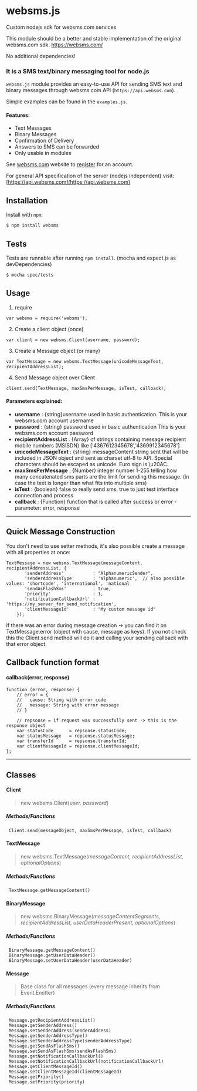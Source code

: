 websms.js
=========
Custom nodejs sdk for websms.com services

This module should be a better and stable implementation of the original websms.com sdk.
https://websms.com/

No additional dependencies!

### It is a SMS text/binary messaging tool for node.js

`websms.js` module provides an easy-to-use API for sending SMS text and binary messages through websms.com API (`https://api.websms.com`).
 
Simple examples can be found in the `examples.js`.

#### Features:

 * Text Messages
 * Binary Messages
 * Confirmation of Delivery
 * Answers to SMS can be forwarded
 * Only usable in modules

See [websms.com](http://websms.com) website to [register](http://business.sms.at/get-started/online-anmeldung) for an account.

For general API specification of the server (nodejs independent) visit: [https://api.websms.com](https://api.websms.com)

Installation
------------

Install with `npm`:

```bash
$ npm install websms
```

Tests
----

Tests are runnable after running `npm install`. (mocha and expect.js as devDependencies)

```bash
$ mocha spec/tests
```

Usage
-----
1. require

  ```
  var websms = require('websms');
  ```
2. Create a client object (once)

  ```
  var client = new websms.Client(username, password);
  ```
3. Create a Message object (or many)

  ```
  var TextMessage = new websms.TextMessage(unicodeMessageText, recipientAddressList);
  ```
4. Send Message object over Client

  ```
  client.send(TextMessage, maxSmsPerMessage, isTest, callback);
  ```

#### Parameters explained:
 * __username__   : {string}username used in basic authentication. This is your websms.com account username
 * __password__   : {string} password used in basic authentication  This is your websms.com account password
 * __recipientAddressList__ : {Array} of strings containing message recipient mobile numbers (MSISDN) like ['4367612345678','4369912345678']
 * __unicodeMessageText__ : {string} messageContent string sent that will be included in JSON object and sent as charset utf-8 to API. Special characters should be escaped as unicode. Euro sign is \u20AC.
 * __maxSmsPerMessage__ : {Number} integer number 1-255 telling how many concatenated sms parts are the limit for sending this message. (in case the text is longer than what fits into multiple sms)
 * __isTest__ : {boolean} false to really send sms. true to just test interface connection and process
 * __callback__ : {Function} function that is called after success or error - parameter: error, response

----

Quick Message Construction
--------------------------

You don't need to use setter methods, it's also possible create a message with all properties at once:

    TextMessage = new websms.TextMessage(messageContent, recipientAddressList, {
           'senderAddress'           : "AlphanumericSender",
           'senderAddressType'       : 'alphanumeric',  // also possible values: 'shortcode', 'international', 'national
           'sendAsFlashSms'          : true,
           'priority'                : 1,
           'notificationCallbackUrl' : 'https://my_server_for_send_notification',
           'clientMessageId'         : "My custom message id"
        });

If there was an error during message creation -> you can find it on TextMessage.error (object with cause, message as keys).
If you not check this the Client.send method will do it and calling your sending callback with that error object.

Callback function format
------------------------
#### callback(error, response)

    function (error, response) {
        // error = {
        //   cause: String with error code 
        //   message: String with error message
        // }
        
        // repsonse = if request was successfully sent -> this is the response object
        var statusCode      = repsonse.statusCode;
        var statusMessage   = repsonse.statusMessage;
        var transferId      = repsonse.transferId;
        var clientMessageId = repsonse.clientMessageId;
    };

----

Classes
-------
#### Client
 > new websms.Client(*user, password*)
 
 ##### Methods/Functions
     Client.send(messageObject, maxSmsPerMessage, isTest, callback)
     
#### TextMessage
 > new websms.TextMessage(*messageContent, recipientAddressList, optionalOptions*)

 ##### Methods/Functions
     TextMessage.getMessageContent()

#### BinaryMessage
 > new websms.BinaryMessage(*messageContentSegments, recipientAddressList, userDataHeaderPresent, optionalOptions*)
 
 ##### Methods/Functions
     BinaryMessage.getMessageContent()
     BinaryMessage.getUserDataHeader()
     BinaryMessage.setUserDataHeader(userDataHeader)

#### Message
 > Base class for all messages  (every message inherits from Event.Emitter)

 ##### Methods/Functions
     Message.getRecipientAddressList()
     Message.getSenderAddress()
     Message.setSenderAddress(senderAddress)
     Message.getSenderAddressType()
     Message.setSenderAddressType(senderAddressType)
     Message.getSendAsFlashSms()
     Message.setSendAsFlashSms(sendAsFlashSms)
     Message.getNotificationCallbackUrl()
     Message.setNotificationCallbackUrl(notificationCallbackUrl)
     Message.getClientMessageId()
     Message.setClientMessageId(clientMessageId)
     Message.getPriority()
     Message.setPriority(priority)
